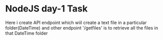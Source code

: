 # NodeJS day-1 Task
Here i create API endpoint which wiil create a text file in a particular folder(DateTime) and other endpoint '/getfiles' is to retrieve all the files in that DateTime folder
